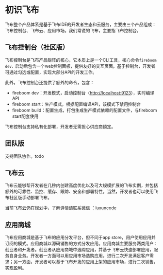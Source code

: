 # 初识飞布

飞布整个产品体系是基于飞布IDE的开发者生态和云服务​，主要由三个产品组成：飞布控制台、飞布云、应用市场。我们常说的飞布，主要指飞布控制台。

## 飞布控制台（社区版）

飞布控制台是飞布产品矩阵的核心，它本质上是一个CLI工具，核心命令`fireboom dev，`启动后包含一个web控制面板，提供友好的交互页面。基于控制台，开发者可通过勾选或配置，实现大部分API的开发工作。

此外，飞布控制台还提供了额外的命令，包含：

* fireboom dev：开发模式，启动控制台（[http://localhost:9123](http://localhost:9123)），实时编译API
* fireboom start：生产模式，根据配置编译API，该模式下禁用控制台
* fireboom build：配置生成，打包生成生产模式依赖的配置文件，与fireboom start配套使用

飞布控制台支持私有化部署，开发者无需担心供应商锁定。

## 团队版

支持团队协作。todo

## 飞布云

飞布云能够帮开发者在几秒内创建高度优化以及可大规模扩展的飞布实例，并包括额外的可靠性、监控、缓存、跟踪、安全和部署特性。当然，开发者也可以使用飞布社区版手动部署飞布。

当前飞布云仍在规划中，了解详情请联系微信  ：luxuncode

## 应用商城

飞布应用商城是基于飞布的应用分发平台，但不同于app store，用户使用应用并订阅的模式。应用商城以源码销售的方式分发应用。应用商城主要服务两类用户：创业者和开发者。创业者从应用商城中选购应用，并基于飞布云快速部署应用，服务自身业务。开发者一方面可以用应用市场选购应用，进行二次开发满足客户需求；另一方面，开发者可以基于飞布开发的应用上架的应用市场，进行二次销售，实现盈利。
